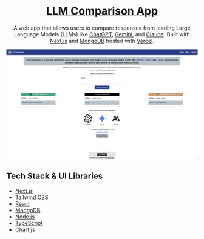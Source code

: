 <h1 align="center">
<a href="https://llmcomparison.kyancox.com" target="_blank">LLM Comparison App</a>
</h1>
<p align="center">
  A web app that allows users to compare responses from leading Large Language Models (LLMs) like <a href="https://openai.com/chatgpt/" target="_blank">ChatGPT</a>, <a href="https://deepmind.google/technologies/gemini/" target="_blank">Gemini</a>, and <a href="https://www.anthropic.com/claude" target="_blank">Claude</a>. Built with <a href="https://www.nextjs.org/" target="_blank">Next.js</a> and <a href="https://www.mongodb.com/" target="_blank">MongoDB</a> hosted with <a href="https://www.vercel.com/" target="_blank">Vercel</a>.
</p>

![demo](https://raw.githubusercontent.com/kyancox/kyancox.com/main/public/llmdemo.png)

## Tech Stack & UI Libraries

- [Next.js](https://www.nextjs.org/)
- [Tailwind CSS](https://tailwindcss.com/)
- [React](https://reactjs.org/)
- [MongoDB](https://www.mongodb.com/)
- [Node.js](https://nodejs.org/)
- [TypeScript](https://www.typescriptlang.org/)
- [Chart.js](https://www.chartjs.org/)